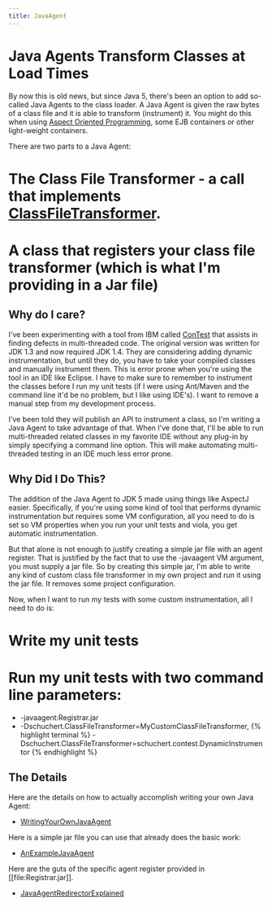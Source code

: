 ```yaml
---
title: JavaAgent
---
```

# Java Agents Transform Classes at Load Times
By now this is old news, but since Java 5, there's been an option to add so-called Java Agents to the class loader. A Java Agent is given the raw bytes of a class file and it is able to transform (instrument) it. You might do this when using [Aspect Oriented Programming](aop/AOP), some EJB containers or other light-weight containers.

There are two parts to a Java Agent:
# The Class File Transformer - a call that implements [ClassFileTransformer](http://java.sun.com/j2se/1.5.0/docs/api/java/lang/instrument/ClassFileTransformer.html).
# A class that registers your class file transformer (which is what I'm providing in a Jar file)

## Why do I care?
I've been experimenting with a tool from IBM called [ConTest](http://www.haifa.ibm.com/projects/verification/contest/index.html) that assists in finding defects in multi-threaded code. The original version was written for JDK 1.3 and now required JDK 1.4. They are considering adding dynamic instrumentation, but until they do, you have to take your compiled classes and manually instrument them. This is error prone when you're using the tool in an IDE like Eclipse. I have to make sure to remember to instrument the classes before I run my unit tests (if I were using Ant/Maven and the command line it'd be no problem, but I like using IDE's). I want to remove a manual step from my development process.

I've been told they will publish an API to instrument a class, so I'm writing a Java Agent to take advantage of that. When I've done that, I'll be able to run multi-threaded related classes in my favorite IDE without any plug-in by simply specifying a command line option. This will make automating multi-threaded testing in an IDE much less error prone.

## Why Did I Do This?
The addition of the Java Agent to JDK 5 made using things like AspectJ easier. Specifically, if you're using some kind of tool that performs dynamic instrumentation but requires some VM configuration, all you need to do is set so VM properties when you run your unit tests and viola, you get automatic instrumentation.

But that alone is not enough to justify creating a simple jar file with an agent register. That is justified by the fact that to use the -javaagent VM argument, you must supply a jar file. So by creating this simple jar, I'm able to write any kind of custom class file transformer in my own project and run it using the jar file. It removes some project configuration.

Now, when I want to run my tests with some custom instrumentation, all I need to do is:
# Write my unit tests
# Run my unit tests with two command line parameters:
  * -javaagent:Registrar.jar
  * -Dschuchert.ClassFileTransformer=MyCustomClassFileTransformer,
{% highlight terminal %}
 -Dschuchert.ClassFileTransformer=schuchert.contest.DynamicInstrumentor
{% endhighlight %}


## The Details
Here are the details on how to actually accomplish writing your own Java Agent:
* [WritingYourOwnJavaAgent](WritingYourOwnJavaAgent)

Here is a simple jar file you can use that already does the basic work:
* [AnExampleJavaAgent](AnExampleJavaAgent)

Here are the guts of the specific agent register provided in [[file:Registrar.jar]].
* [JavaAgentRedirectorExplained](JavaAgentRedirectorExplained)
